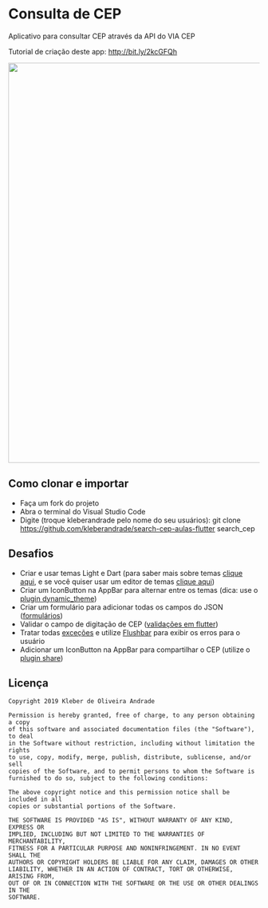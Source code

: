 # Consulta de CEP

Aplicativo para consultar CEP através da API do VIA CEP

Tutorial de criação deste app: http://bit.ly/2kcGFQh

<p align="center">
    <img src="https://miro.medium.com/max/1440/1*oUhhTFGunBMuh4Av-7rR7A.png" width="800"/>
</p>

## Como clonar e importar

-   Faça um fork do projeto
-   Abra o terminal do Visual Studio Code
-   Digite (troque kleberandrade pelo nome do seu usuários): git clone https://github.com/kleberandrade/search-cep-aulas-flutter search_cep

## Desafios

-   Criar e usar temas Light e Dart (para saber mais sobre temas [clique aqui](https://flutter.dev/docs/cookbook/design/themes), e se você quiser usar um editor de temas [clique aqui](https://rxlabz.github.io/panache/#/))
-   Criar um IconButton na AppBar para alternar entre os temas (dica: use o [plugin dynamic_theme](https://pub.dev/packages/dynamic_theme))
-   Criar um formulário para adicionar todas os campos do JSON ([formulários](https://flutter.dev/docs/cookbook/forms))
-   Validar o campo de digitação de CEP ([validações em flutter](https://medium.com/@nitishk72/form-validation-in-flutter-d762fbc9212c))
-   Tratar todas [exceções](https://www.youtube.com/watch?v=qAzxZJ8NRwI) e utilize [Flushbar](https://pub.dev/packages/flushbar) para exibir os erros para o usuário
-   Adicionar um IconButton na AppBar para compartilhar o CEP (utilize o [plugin share](https://pub.dev/packages/share))

## Licença

    Copyright 2019 Kleber de Oliveira Andrade
    
    Permission is hereby granted, free of charge, to any person obtaining a copy
    of this software and associated documentation files (the "Software"), to deal
    in the Software without restriction, including without limitation the rights
    to use, copy, modify, merge, publish, distribute, sublicense, and/or sell
    copies of the Software, and to permit persons to whom the Software is
    furnished to do so, subject to the following conditions:
    
    The above copyright notice and this permission notice shall be included in all
    copies or substantial portions of the Software.
    
    THE SOFTWARE IS PROVIDED "AS IS", WITHOUT WARRANTY OF ANY KIND, EXPRESS OR
    IMPLIED, INCLUDING BUT NOT LIMITED TO THE WARRANTIES OF MERCHANTABILITY,
    FITNESS FOR A PARTICULAR PURPOSE AND NONINFRINGEMENT. IN NO EVENT SHALL THE
    AUTHORS OR COPYRIGHT HOLDERS BE LIABLE FOR ANY CLAIM, DAMAGES OR OTHER
    LIABILITY, WHETHER IN AN ACTION OF CONTRACT, TORT OR OTHERWISE, ARISING FROM,
    OUT OF OR IN CONNECTION WITH THE SOFTWARE OR THE USE OR OTHER DEALINGS IN THE
    SOFTWARE.
